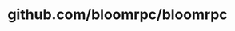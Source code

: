 ---
layout: post
title: github.com/bloomrpc/bloomrpc
categories: link
tags: [انگلیسی, برنامه‌نویسی]
---